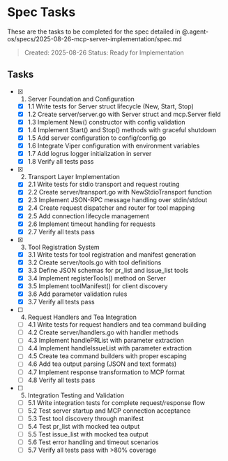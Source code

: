 # Spec Tasks

These are the tasks to be completed for the spec detailed in @.agent-os/specs/2025-08-26-mcp-server-implementation/spec.md

> Created: 2025-08-26
> Status: Ready for Implementation

## Tasks

- [x] 1. Server Foundation and Configuration
  - [x] 1.1 Write tests for Server struct lifecycle (New, Start, Stop)
  - [x] 1.2 Create server/server.go with Server struct and mcp.Server field
  - [x] 1.3 Implement New() constructor with config validation
  - [x] 1.4 Implement Start() and Stop() methods with graceful shutdown
  - [x] 1.5 Add server configuration to config/config.go
  - [x] 1.6 Integrate Viper configuration with environment variables
  - [x] 1.7 Add logrus logger initialization in server
  - [x] 1.8 Verify all tests pass

- [x] 2. Transport Layer Implementation
  - [x] 2.1 Write tests for stdio transport and request routing
  - [x] 2.2 Create server/transport.go with NewStdioTransport function
  - [x] 2.3 Implement JSON-RPC message handling over stdin/stdout
  - [x] 2.4 Create request dispatcher and router for tool mapping
  - [x] 2.5 Add connection lifecycle management
  - [x] 2.6 Implement timeout handling for requests
  - [x] 2.7 Verify all tests pass

- [x] 3. Tool Registration System
  - [x] 3.1 Write tests for tool registration and manifest generation
  - [x] 3.2 Create server/tools.go with tool definitions
  - [x] 3.3 Define JSON schemas for pr_list and issue_list tools
  - [x] 3.4 Implement registerTools() method on Server
  - [x] 3.5 Implement toolManifest() for client discovery
  - [x] 3.6 Add parameter validation rules
  - [x] 3.7 Verify all tests pass

- [ ] 4. Request Handlers and Tea Integration
  - [ ] 4.1 Write tests for request handlers and tea command building
  - [ ] 4.2 Create server/handlers.go with handler methods
  - [ ] 4.3 Implement handlePRList with parameter extraction
  - [ ] 4.4 Implement handleIssueList with parameter extraction
  - [ ] 4.5 Create tea command builders with proper escaping
  - [ ] 4.6 Add tea output parsing (JSON and text formats)
  - [ ] 4.7 Implement response transformation to MCP format
  - [ ] 4.8 Verify all tests pass

- [ ] 5. Integration Testing and Validation
  - [ ] 5.1 Write integration tests for complete request/response flow
  - [ ] 5.2 Test server startup and MCP connection acceptance
  - [ ] 5.3 Test tool discovery through manifest
  - [ ] 5.4 Test pr_list with mocked tea output
  - [ ] 5.5 Test issue_list with mocked tea output
  - [ ] 5.6 Test error handling and timeout scenarios
  - [ ] 5.7 Verify all tests pass with >80% coverage